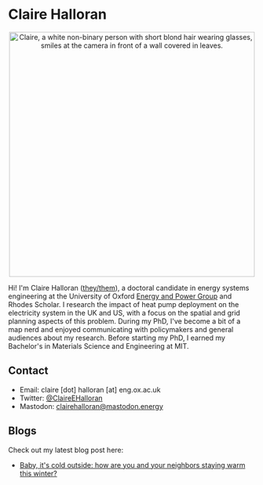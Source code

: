 # Claire Halloran

<center>
<img src="/assets/Claire-formal-2021.jpg" alt="Claire, a white non-binary person with short blond hair wearing glasses, smiles at the camera in front of a wall covered in leaves." width="500"/>
</center>

Hi! I'm Claire Halloran ([they/them](https://www.mypronouns.org/they-them)), a doctoral candidate in energy systems engineering at the University of Oxford [Energy and Power Group](https://epg.eng.ox.ac.uk/) and Rhodes Scholar. I research the impact of heat pump deployment on the electricity system in the UK and US, with a focus on the spatial and grid planning aspects of this problem. During my PhD, I've become a bit of a map nerd and enjoyed communicating with policymakers and general audiences about my research. Before starting my PhD, I earned my Bachelor's in Materials Science and Engineering at MIT.

## Contact
- Email: claire [dot] halloran [at] eng.ox.ac.uk
- Twitter: [@ClaireEHalloran](https://twitter.com/ClaireEHalloran)
- Mastodon: [clairehalloran@mastodon.energy](https://mastodon.energy/@clairehalloran)

## Blogs
Check out my latest blog post here:
- [Baby, it's cold outside: how are you and your neighbors staying warm this winter?](/us-state-heating.md)
